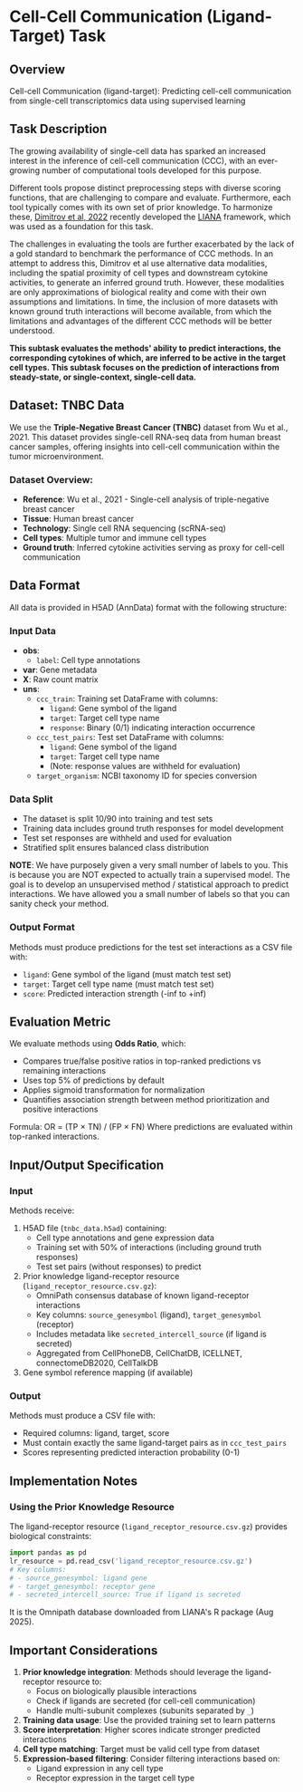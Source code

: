 # Cell-Cell Communication (Ligand-Target) Task

## Overview
Cell-cell Communication (ligand-target): Predicting cell-cell communication from single-cell transcriptomics data using supervised learning

## Task Description
The growing availability of single-cell data has sparked an increased interest in the inference of cell-cell communication (CCC), with an ever-growing number of computational tools developed for this purpose.

Different tools propose distinct preprocessing steps with diverse scoring functions, that are challenging to compare and evaluate. Furthermore, each tool typically comes with its own set of prior knowledge. To harmonize these, [Dimitrov et al, 2022](https://openproblems.bio/bibliography#dimitrov2022comparison) recently developed the [LIANA](https://github.com/saezlab/liana) framework, which was used as a foundation for this task.

The challenges in evaluating the tools are further exacerbated by the lack of a gold standard to benchmark the performance of CCC methods. In an attempt to address this, Dimitrov et al use alternative data modalities, including the spatial proximity of cell types and downstream cytokine activities, to generate an inferred ground truth. However, these modalities are only approximations of biological reality and come with their own assumptions and limitations. In time, the inclusion of more datasets with known ground truth interactions will become available, from which the limitations and advantages of the different CCC methods will be better understood.

**This subtask evaluates the methods' ability to predict interactions, the corresponding cytokines of which, are inferred to be active in the target cell types. This subtask focuses on the prediction of interactions from steady-state, or single-context, single-cell data.**

## Dataset: TNBC Data
We use the **Triple-Negative Breast Cancer (TNBC)** dataset from Wu et al., 2021. This dataset provides single-cell RNA-seq data from human breast cancer samples, offering insights into cell-cell communication within the tumor microenvironment.

### Dataset Overview:
- **Reference**: Wu et al., 2021 - Single-cell analysis of triple-negative breast cancer
- **Tissue**: Human breast cancer
- **Technology**: Single cell RNA sequencing (scRNA-seq)
- **Cell types**: Multiple tumor and immune cell types
- **Ground truth**: Inferred cytokine activities serving as proxy for cell-cell communication

## Data Format
All data is provided in H5AD (AnnData) format with the following structure:

### Input Data
- **obs**:
  - `label`: Cell type annotations
- **var**: Gene metadata
- **X**: Raw count matrix
- **uns**:
  - `ccc_train`: Training set DataFrame with columns:
    - `ligand`: Gene symbol of the ligand
    - `target`: Target cell type name
    - `response`: Binary (0/1) indicating interaction occurrence
  - `ccc_test_pairs`: Test set DataFrame with columns:
    - `ligand`: Gene symbol of the ligand
    - `target`: Target cell type name
    - (Note: response values are withheld for evaluation)
  - `target_organism`: NCBI taxonomy ID for species conversion

### Data Split
- The dataset is split 10/90 into training and test sets
- Training data includes ground truth responses for model development
- Test set responses are withheld and used for evaluation
- Stratified split ensures balanced class distribution

**NOTE**: We have purposely given a very small number of labels to you. This is because you are NOT expected to actually train a supervised model. The goal is to develop an unsupervised method / statistical approach to predict interactions. We have allowed you a small number of labels so that you can sanity check your method.

### Output Format
Methods must produce predictions for the test set interactions as a CSV file with:
- `ligand`: Gene symbol of the ligand (must match test set)
- `target`: Target cell type name (must match test set)
- `score`: Predicted interaction strength (-inf to +inf)

## Evaluation Metric
We evaluate methods using **Odds Ratio**, which:
- Compares true/false positive ratios in top-ranked predictions vs remaining interactions
- Uses top 5% of predictions by default
- Applies sigmoid transformation for normalization
- Quantifies association strength between method prioritization and positive interactions

Formula: OR = (TP × TN) / (FP × FN)
Where predictions are evaluated within top-ranked interactions.

## Input/Output Specification

### Input
Methods receive:
1. H5AD file (`tnbc_data.h5ad`) containing:
   - Cell type annotations and gene expression data
   - Training set with 50% of interactions (including ground truth responses)
   - Test set pairs (without responses) to predict
2. Prior knowledge ligand-receptor resource (`ligand_receptor_resource.csv.gz`):
   - OmniPath consensus database of known ligand-receptor interactions
   - Key columns: `source_genesymbol` (ligand), `target_genesymbol` (receptor)
   - Includes metadata like `secreted_intercell_source` (if ligand is secreted)
   - Aggregated from CellPhoneDB, CellChatDB, ICELLNET, connectomeDB2020, CellTalkDB
3. Gene symbol reference mapping (if available)

### Output
Methods must produce a CSV file with:
- Required columns: ligand, target, score
- Must contain exactly the same ligand-target pairs as in `ccc_test_pairs`
- Scores representing predicted interaction probability (0-1)

## Implementation Notes

### Using the Prior Knowledge Resource
The ligand-receptor resource (`ligand_receptor_resource.csv.gz`) provides biological constraints:
```python
import pandas as pd
lr_resource = pd.read_csv('ligand_receptor_resource.csv.gz')
# Key columns:
# - source_genesymbol: ligand gene
# - target_genesymbol: receptor gene  
# - secreted_intercell_source: True if ligand is secreted
```

It is the Omnipath database downloaded from LIANA's R package (Aug 2025).

## Important Considerations
1. **Prior knowledge integration**: Methods should leverage the ligand-receptor resource to:
   - Focus on biologically plausible interactions
   - Check if ligands are secreted (for cell-cell communication)
   - Handle multi-subunit complexes (subunits separated by `_`)
2. **Training data usage**: Use the provided training set to learn patterns
3. **Score interpretation**: Higher scores indicate stronger predicted interactions
4. **Cell type matching**: Target must be valid cell type from dataset
5. **Expression-based filtering**: Consider filtering interactions based on:
   - Ligand expression in any cell type
   - Receptor expression in the target cell type

